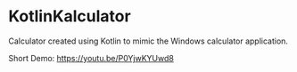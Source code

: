 # KotlinKalculator
Calculator created using Kotlin to mimic the Windows calculator application.

Short Demo: https://youtu.be/P0YjwKYUwd8
